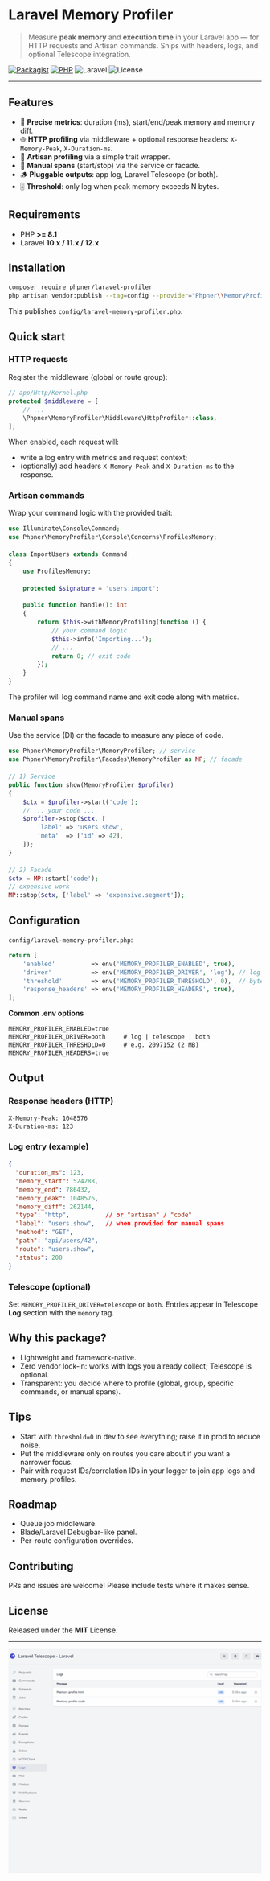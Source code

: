 # Laravel Memory Profiler

> Measure **peak memory** and **execution time** in your Laravel app — for HTTP requests and Artisan commands. Ships with headers, logs, and optional Telescope integration.

[![Packagist](https://img.shields.io/packagist/v/phpner/laravel-profiler.svg)](https://packagist.org/packages/phpner/laravel-profiler)
[![PHP](https://img.shields.io/packagist/php-v/phpner/laravel-profiler)](https://www.php.net/)
![Laravel](https://img.shields.io/badge/Laravel-10.x%E2%80%9312.x-red)
![License](https://img.shields.io/badge/license-MIT-green)

---

## Features

* 🔎 **Precise metrics**: duration (ms), start/end/peak memory and memory diff.
* 🌐 **HTTP profiling** via middleware + optional response headers: `X-Memory-Peak`, `X-Duration-ms`.
* 🧰 **Artisan profiling** via a simple trait wrapper.
* 🧱 **Manual spans** (start/stop) via the service or facade.
* 🪵 **Pluggable outputs**: app log, Laravel Telescope (or both).
* 🎚️ **Threshold**: only log when peak memory exceeds N bytes.

## Requirements

* PHP **>= 8.1**
* Laravel **10.x / 11.x / 12.x**

## Installation

```bash
composer require phpner/laravel-profiler
php artisan vendor:publish --tag=config --provider="Phpner\\MemoryProfiler\\MemoryProfilerServiceProvider"
```

This publishes `config/laravel-memory-profiler.php`.

## Quick start

### HTTP requests

Register the middleware (global or route group):

```php
// app/Http/Kernel.php
protected $middleware = [
    // ...
    \Phpner\MemoryProfiler\Middleware\HttpProfiler::class,
];
```

When enabled, each request will:

* write a log entry with metrics and request context;
* (optionally) add headers `X-Memory-Peak` and `X-Duration-ms` to the response.

### Artisan commands

Wrap your command logic with the provided trait:

```php
use Illuminate\Console\Command;
use Phpner\MemoryProfiler\Console\Concerns\ProfilesMemory;

class ImportUsers extends Command
{
    use ProfilesMemory;

    protected $signature = 'users:import';

    public function handle(): int
    {
        return $this->withMemoryProfiling(function () {
            // your command logic
            $this->info('Importing...');
            // ...
            return 0; // exit code
        });
    }
}
```

The profiler will log command name and exit code along with metrics.

### Manual spans

Use the service (DI) or the facade to measure any piece of code.

```php
use Phpner\MemoryProfiler\MemoryProfiler; // service
use Phpner\MemoryProfiler\Facades\MemoryProfiler as MP; // facade

// 1) Service
public function show(MemoryProfiler $profiler)
{
    $ctx = $profiler->start('code');
    // ... your code ...
    $profiler->stop($ctx, [
        'label' => 'users.show',
        'meta'  => ['id' => 42],
    ]);
}

// 2) Facade
$ctx = MP::start('code');
// expensive work
MP::stop($ctx, ['label' => 'expensive.segment']);
```

## Configuration

`config/laravel-memory-profiler.php`:

```php
return [
    'enabled'          => env('MEMORY_PROFILER_ENABLED', true),
    'driver'           => env('MEMORY_PROFILER_DRIVER', 'log'), // log | telescope | both
    'threshold'        => env('MEMORY_PROFILER_THRESHOLD', 0),  // bytes; 0 = log everything
    'response_headers' => env('MEMORY_PROFILER_HEADERS', true),
];
```

**Common .env options**

```dotenv
MEMORY_PROFILER_ENABLED=true
MEMORY_PROFILER_DRIVER=both     # log | telescope | both
MEMORY_PROFILER_THRESHOLD=0     # e.g. 2097152 (2 MB)
MEMORY_PROFILER_HEADERS=true
```

## Output

### Response headers (HTTP)

```
X-Memory-Peak: 1048576
X-Duration-ms: 123
```

### Log entry (example)

```json
{
  "duration_ms": 123,
  "memory_start": 524288,
  "memory_end": 786432,
  "memory_peak": 1048576,
  "memory_diff": 262144,
  "type": "http",          // or "artisan" / "code"
  "label": "users.show",   // when provided for manual spans
  "method": "GET",
  "path": "api/users/42",
  "route": "users.show",
  "status": 200
}
```

### Telescope (optional)

Set `MEMORY_PROFILER_DRIVER=telescope` or `both`. Entries appear in Telescope **Log** section with the `memory` tag.

## Why this package?

* Lightweight and framework-native.
* Zero vendor lock‑in: works with logs you already collect; Telescope is optional.
* Transparent: you decide where to profile (global, group, specific commands, or manual spans).

## Tips

* Start with `threshold=0` in dev to see everything; raise it in prod to reduce noise.
* Put the middleware only on routes you care about if you want a narrower focus.
* Pair with request IDs/correlation IDs in your logger to join app logs and memory profiles.

## Roadmap

* Queue job middleware.
* Blade/Laravel Debugbar-like panel.
* Per-route configuration overrides.

## Contributing

PRs and issues are welcome! Please include tests where it makes sense.

## License

Released under the **MIT** License.

---

![telescope](images/telescope.gif)


